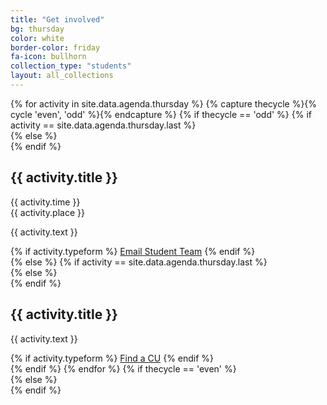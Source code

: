 ```yaml
---
title: "Get involved"
bg: thursday
color: white
border-color: friday
fa-icon: bullhorn
collection_type: "students"
layout: all_collections
---
```


<div class="section-lines section-top section-left"></div>
{% for activity in site.data.agenda.thursday %}
  {% capture thecycle %}{% cycle 'even', 'odd' %}{% endcapture %}
  {% if thecycle == 'odd' %}
  {% if activity == site.data.agenda.thursday.last %}
  <div class="activity section-left">
  {% else %}
  <div class="activity section-left section-bottom">
  {% endif %}
    <div class="row activity-info-wrapper valign-wrapper">
      <div class="col m12 activity-info">
        <h2 class="activity-title"> {{ activity.title }} </h2>
        <div class="col m12 activity-time">
          <i class="fa fa-clock-o"></i> <span> {{ activity.time }} </span>
        </div>
        <div class="col m12 activity-place">
          <i class="fa fa-map-marker"></i> <span> {{ activity.place }} </span>
        </div>
        <p class="col m12 activity-desc"> {{ activity.text }} </p>
        {% if activity.typeform %}
        <a class="waves-effect waves-light btn bg-{{ page.border-color }}" href="{{ activity.button }}" onmouseover="this.href=this.href.replace('@@','.')">Email Student Team</a>
        {% endif %}
      </div>
    </div>
  </div>
  {% else %}
  {% if activity == site.data.agenda.thursday.last %}
  <div class="activity section-right">
  {% else %}
  <div class="activity section-right section-bottom">
  {% endif %}
    <div class="row activity-info-wrapper valign-wrapper">
      <div class="col m12 activity-info">
        <h2 class="activity-title"> {{ activity.title }} </h2>
        <p class="col m12 activity-desc"> {{ activity.text }} </p>
        {% if activity.typeform %}
        <a class="waves-effect waves-light btn bg-{{ page.border-color }}" href="{{ activity.button }}" target="blank">Find a CU</a>
        {% endif %}
      </div>
    </div>
  </div>
  {% endif %}
{% endfor %}
{% if thecycle == 'even' %}
<div class="section-lines section-bottom section-left"></div>
  {% else %}
<div class="section-lines section-bottom section-right"></div>
{% endif %}
